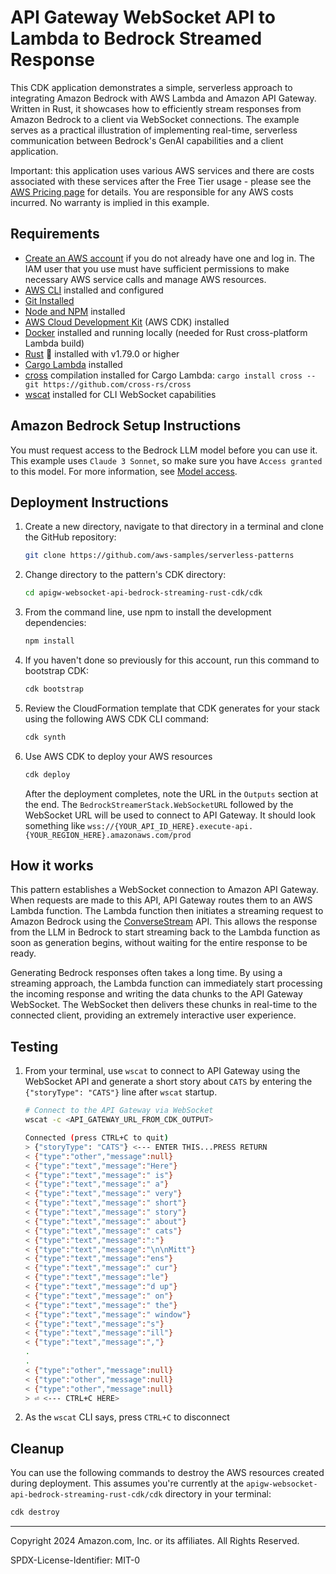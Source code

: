 # API Gateway WebSocket API to Lambda to Bedrock Streamed Response

This CDK application demonstrates a simple, serverless approach to integrating Amazon Bedrock with AWS Lambda and Amazon API Gateway. Written in Rust, it showcases how to efficiently stream responses from Amazon Bedrock to a client via WebSocket connections. The example serves as a practical illustration of implementing real-time, serverless communication between Bedrock's GenAI capabilities and a client application.

Important: this application uses various AWS services and there are costs associated with these services after the Free Tier usage - please see the [AWS Pricing page](https://aws.amazon.com/pricing/) for details. You are responsible for any AWS costs incurred. No warranty is implied in this example.

## Requirements

* [Create an AWS account](https://portal.aws.amazon.com/gp/aws/developer/registration/index.html) if you do not already have one and log in. The IAM user that you use must have sufficient permissions to make necessary AWS service calls and manage AWS resources.
* [AWS CLI](https://docs.aws.amazon.com/cli/latest/userguide/install-cliv2.html) installed and configured
* [Git Installed](https://git-scm.com/book/en/v2/Getting-Started-Installing-Git)
* [Node and NPM](https://nodejs.org/en/download/) installed
* [AWS Cloud Development Kit](https://docs.aws.amazon.com/cdk/latest/guide/cli.html) (AWS CDK) installed
* [Docker](https://docs.docker.com/engine/install/) installed and running locally (needed for Rust cross-platform Lambda build)
* [Rust](https://www.rust-lang.org/) 🦀 installed with v1.79.0 or higher
* [Cargo Lambda](https://www.cargo-lambda.info/) installed
* [cross](https://github.com/cross-rs/cross) compilation installed for Cargo Lambda: `cargo install cross --git https://github.com/cross-rs/cross`
* [wscat](https://docs.aws.amazon.com/apigateway/latest/developerguide/apigateway-how-to-call-websocket-api-wscat.html) installed for CLI WebSocket capabilities


## Amazon Bedrock Setup Instructions

You must request access to the Bedrock LLM model before you can use it. This example uses `Claude 3 Sonnet`, so make sure you have `Access granted` to this model. For more information, see [Model access](https://docs.aws.amazon.com/bedrock/latest/userguide/model-access.html).

## Deployment Instructions

1. Create a new directory, navigate to that directory in a terminal and clone the GitHub repository:
    ```bash
    git clone https://github.com/aws-samples/serverless-patterns
    ```
2. Change directory to the pattern's CDK directory:
    ```bash
    cd apigw-websocket-api-bedrock-streaming-rust-cdk/cdk
    ```
3. From the command line, use npm to install the development dependencies:  
    ```bash
    npm install
    ```
4. If you haven't done so previously for this account, run this command to bootstrap CDK:
    ```bash
    cdk bootstrap
    ```
5.  Review the CloudFormation template that CDK generates for your stack using the following AWS CDK CLI command:
    ```bash
    cdk synth
    ```
6. Use AWS CDK to deploy your AWS resources
    ```bash
    cdk deploy
    ```

    After the deployment completes, note the URL in the `Outputs` section at the end. The `BedrockStreamerStack.WebSocketURL` followed by the WebSocket URL will be used to connect to API Gateway. It should look something like `wss://{YOUR_API_ID_HERE}.execute-api.{YOUR_REGION_HERE}.amazonaws.com/prod`

## How it works

This pattern establishes a WebSocket connection to Amazon API Gateway. When requests are made to this API, API Gateway routes them to an AWS Lambda function. The Lambda function then initiates a streaming request to Amazon Bedrock using the [ConverseStream](https://docs.aws.amazon.com/bedrock/latest/APIReference/API_runtime_ConverseStream.html) API. This allows the response from the LLM in Bedrock to start streaming back to the Lambda function as soon as generation begins, without waiting for the entire response to be ready.

Generating Bedrock responses often takes a long time. By using a streaming approach, the Lambda function can immediately start processing the incoming response and writing the data chunks to the API Gateway WebSocket. The WebSocket then delivers these chunks in real-time to the connected client, providing an extremely interactive user experience.

## Testing

1. From your terminal, use `wscat` to connect to API Gateway using the WebSocket API and generate a short story about `CATS` by entering the `{"storyType": "CATS"}` line after `wscat` startup.
    ```bash
    # Connect to the API Gateway via WebSocket
    wscat -c <API_GATEWAY_URL_FROM_CDK_OUTPUT>

    Connected (press CTRL+C to quit)
    > {"storyType": "CATS"} <--- ENTER THIS...PRESS RETURN
    < {"type":"other","message":null}
    < {"type":"text","message":"Here"}
    < {"type":"text","message":" is"}
    < {"type":"text","message":" a"}
    < {"type":"text","message":" very"}
    < {"type":"text","message":" short"}
    < {"type":"text","message":" story"}
    < {"type":"text","message":" about"}
    < {"type":"text","message":" cats"}
    < {"type":"text","message":":"}
    < {"type":"text","message":"\n\nMitt"}
    < {"type":"text","message":"ens"}
    < {"type":"text","message":" cur"}
    < {"type":"text","message":"le"}
    < {"type":"text","message":"d up"}
    < {"type":"text","message":" on"}
    < {"type":"text","message":" the"}
    < {"type":"text","message":" window"}
    < {"type":"text","message":"s"}
    < {"type":"text","message":"ill"}
    < {"type":"text","message":","}
    .
    .
    < {"type":"other","message":null}
    < {"type":"other","message":null}
    < {"type":"other","message":null}
    > ⏎ <--- CTRL+C HERE>
    ```
2. As the `wscat` CLI says, press `CTRL+C` to disconnect

## Cleanup
 
You can use the following commands to destroy the AWS resources created during deployment. This assumes you're currently at the `apigw-websocket-api-bedrock-streaming-rust-cdk/cdk` directory in your terminal:

```bash
cdk destroy
```
----
Copyright 2024 Amazon.com, Inc. or its affiliates. All Rights Reserved.

SPDX-License-Identifier: MIT-0
